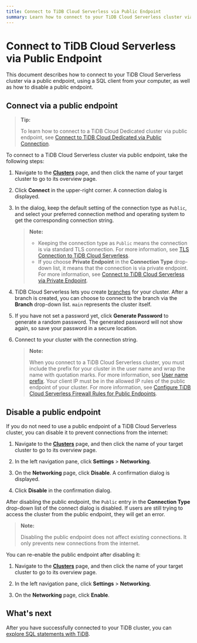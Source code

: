 ```yaml
---
title: Connect to TiDB Cloud Serverless via Public Endpoint
summary: Learn how to connect to your TiDB Cloud Serverless cluster via public endpoint.
---
```


# Connect to TiDB Cloud Serverless via Public Endpoint

This document describes how to connect to your TiDB Cloud Serverless cluster via a public endpoint, using a SQL client from your computer, as well as how to disable a public endpoint.

## Connect via a public endpoint

> **Tip:**
>
> To learn how to connect to a TiDB Cloud Dedicated cluster via public endpoint, see [Connect to TiDB Cloud Dedicated via Public Connection](/tidb-cloud/connect-via-standard-connection.md).

To connect to a TiDB Cloud Serverless cluster via public endpoint, take the following steps:

1. Navigate to the [**Clusters**](https://tidbcloud.com/project/clusters) page, and then click the name of your target cluster to go to its overview page.

2. Click **Connect** in the upper-right corner. A connection dialog is displayed.

3. In the dialog, keep the default setting of the connection type as `Public`, and select your preferred connection method and operating system to get the corresponding connection string.

    > **Note:**
    >
    > - Keeping the connection type as `Public` means the connection is via standard TLS connection. For more information, see [TLS Connection to TiDB Cloud Serverless](/tidb-cloud/secure-connections-to-serverless-clusters.md).
    > - If you choose **Private Endpoint** in the **Connection Type** drop-down list, it means that the connection is via private endpoint. For more information, see [Connect to TiDB Cloud Serverless via Private Endpoint](/tidb-cloud/set-up-private-endpoint-connections-serverless.md).

4. TiDB Cloud Serverless lets you create [branches](/tidb-cloud/branch-overview.md) for your cluster. After a branch is created, you can choose to connect to the branch via the **Branch** drop-down list. `main` represents the cluster itself.

5. If you have not set a password yet, click **Generate Password** to generate a random password. The generated password will not show again, so save your password in a secure location.

6. Connect to your cluster with the connection string.

    > **Note:**
    >
    > When you connect to a TiDB Cloud Serverless cluster, you must include the prefix for your cluster in the user name and wrap the name with quotation marks. For more information, see [User name prefix](/tidb-cloud/select-cluster-tier.md#user-name-prefix).
    > Your client IP must be in the allowed IP rules of the public endpoint of your cluster. For more information, see [Configure TiDB Cloud Serverless Firewall Rules for Public Endpoints](/tidb-cloud/configure-serverless-firewall-rules-for-public-endpoints.md).

## Disable a public endpoint

If you do not need to use a public endpoint of a TiDB Cloud Serverless cluster, you can disable it to prevent connections from the internet:

1. Navigate to the [**Clusters**](https://tidbcloud.com/project/clusters) page, and then click the name of your target cluster to go to its overview page.

2. In the left navigation pane, click **Settings** > **Networking**.

3. On the **Networking** page, click **Disable**. A confirmation dialog is displayed.

4. Click **Disable** in the confirmation dialog.

After disabling the public endpoint, the `Public` entry in the **Connection Type** drop-down list of the connect dialog is disabled. If users are still trying to access the cluster from the public endpoint, they will get an error.

> **Note:**
>
> Disabling the public endpoint does not affect existing connections. It only prevents new connections from the internet.

You can re-enable the public endpoint after disabling it:

1. Navigate to the [**Clusters**](https://tidbcloud.com/project/clusters) page, and then click the name of your target cluster to go to its overview page.

2. In the left navigation pane, click **Settings** > **Networking**.

3. On the **Networking** page, click **Enable**.

## What's next

After you have successfully connected to your TiDB cluster, you can [explore SQL statements with TiDB](/basic-sql-operations.md).
